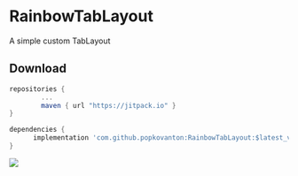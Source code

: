 # RainbowTabLayout
A simple custom TabLayout
## Download

```groovy
repositories {
        ...
        maven { url "https://jitpack.io" }
}

dependencies {
      implementation 'com.github.popkovanton:RainbowTabLayout:$latest_version'
}
```
 [![](https://jitpack.io/v/popkovanton/RainbowTabLayout.svg)](https://jitpack.io/#popkovanton/RainbowTabLayout)
